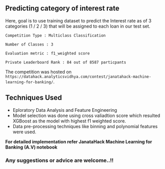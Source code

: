 ## Predicting category of interest rate
Here, goal is to use training dataset to predict the Interest rate as of 3 categories (1 / 2 / 3) that will be assigned to each loan in our test set.
```
Competition Type : Multiclass Classification

Number of Classes : 3

Evaluation metric : f1_weighted score

Private Leaderboard Rank : 84 out of 8587 particpants
```

The competition was hosted on ```https://datahack.analyticsvidhya.com/contest/janatahack-machine-learning-for-banking/```.


## Techniques Used 
- Eploratory Data Analysis and Feature Engineering 
- Model selection was done using cross valiadtion score which resulted XGBoost as the model with highest f1 weighted score.
- Data pre-processing techniques like binning and polynomial features were used.

**For detailed implementation refer JanataHack Machine Learning for Banking (A.V) notebook**

### Any suggestions or advice are welcome..!!

